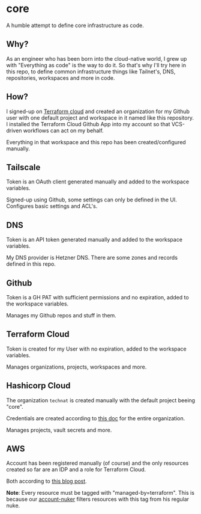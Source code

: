 # core

A humble attempt to define core infrastructure as code.

## Why? 

As an engineer who has been born into the cloud-native world, I grew up with "Everything as code" is the way to do it. So that's why I'll try here in this repo, to define common infrastructure things like Tailnet's, DNS, repositories, workspaces and more in code.

## How?

I signed-up on [Terraform cloud](https://app.terraform.io/session) and created an organization for my Github user with one default project and workspace in it named like this repository. I installed the Terraform Cloud Github App into my account so that VCS-driven workflows can act on my behalf.

Everything in that workspace and this repo has been created/configured manually.

## Tailscale

Token is an OAuth client generated manually and added to the workspace variables.

Signed-up using Github, some settings can only be defined in the UI.
Configures basic settings and ACL's.

## DNS

Token is an API token generated manually and added to the workspace variables.

My DNS provider is Hetzner DNS. There are some zones and records defined in this repo. 

## Github

Token is a GH PAT with sufficient permissions and no expiration, added to the workspace variables.

Manages my Github repos and stuff in them.

## Terraform Cloud

Token is created for my User with no expiration, added to the workspace variables.

Manages organizations, projects, workspaces and more.

## Hashicorp Cloud

The organization `technat` is created manually with the default project beeing "core".

Credentials are created according to [this doc](https://registry.terraform.io/providers/hashicorp/hcp/latest/docs/guides/auth) for the entire organization.

Manages projects, vault secrets and more.

## AWS

Account has been registered manually (of course) and the only resources created so far are an IDP and a role for Terraform Cloud.

Both according to [this blog post](https://aws.amazon.com/blogs/apn/simplify-and-secure-terraform-workflows-on-aws-with-dynamic-provider-credentials/).

**Note**: Every resource must be tagged with "managed-by=terraform". This is because our [account-nuker](https://github.com/the-technat/account-nuker) filters resources with this tag from his regular nuke.
